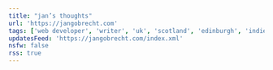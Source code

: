 ```yaml
---
title: "jan’s thoughts"
url: 'https://jangobrecht.com'
tags: ['web developer', 'writer', 'uk', 'scotland', 'edinburgh', 'indieweb']
updatesFeed: 'https://jangobrecht.com/index.xml'
nsfw: false
rss: true
---
```

